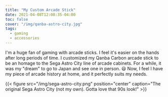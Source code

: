 ```yaml
---
title: "My Custom Arcade Stick"
date: 2021-04-08T12:08:35-04:00
toc: false
cover: "/img/qanba-astro-city.jpg"
tags:
  - gaming
  - accessories
---
```


I'm a huge fan of gaming with arcade sticks. I feel it's easier on the hands after long periods of time. I
customized my Qanba Carbon arcade stick to be an homage to the Sega Astro City line of arcade cabinets. For a
while, it was my "dream" to go to Japan and see one in person. :smiley: Now, I feel I have my piece of arcade
history at home, and it perfectly suits my needs.

{{< figure src="/img/sega-astro-city.png" position="center" caption="The original Sega Astro City (not my own). Gotta love that 90s look!" >}}
